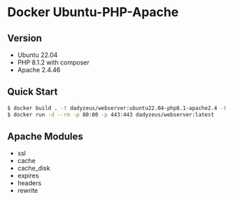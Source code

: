 # Docker Ubuntu-PHP-Apache

## Version
* Ubuntu 22.04
* PHP 8.1.2 with composer
* Apache 2.4.46

## Quick Start
```sh
$ docker build . -t dadyzeus/webserver:ubuntu22.04-php8.1-apache2.4 -t dadyzeus/webserver:latest
$ docker run -d --rm -p 80:80 -p 443:443 dadyzeus/webserver:latest
```

## Apache Modules
* ssl
* cache
* cache_disk
* expires
* headers
* rewrite